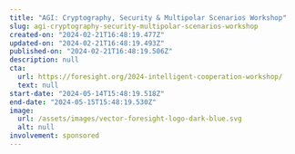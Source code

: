 ```yaml
---
title: "AGI: Cryptography, Security & Multipolar Scenarios Workshop"
slug: agi-cryptography-security-multipolar-scenarios-workshop
created-on: "2024-02-21T16:48:19.477Z"
updated-on: "2024-02-21T16:48:19.493Z"
published-on: "2024-02-21T16:48:19.506Z"
description: null
cta:
  url: https://foresight.org/2024-intelligent-cooperation-workshop/
  text: null
start-date: "2024-05-14T15:48:19.518Z"
end-date: "2024-05-15T15:48:19.530Z"
image:
  url: /assets/images/vector-foresight-logo-dark-blue.svg
  alt: null
involvement: sponsored
---
```

